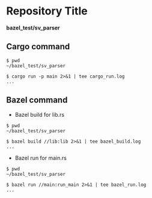# Repository Title
   
**bazel_test/sv_parser**

## Cargo command 
```
$ pwd
~/bazel_test/sv_parser

$ cargo run -p main 2>&1 | tee cargo_run.log
...
```

## Bazel command
* Bazel build for lib.rs
```
$ pwd
~/bazel_test/sv_parser

$ bazel build //lib:lib 2>&1 | tee bazel_build.log
...
```

* Bazel run for main.rs
```
$ pwd
~/bazel_test/sv_parser

$ bazel run //main:run_main 2>&1 | tee bazel_run.log
...
```
